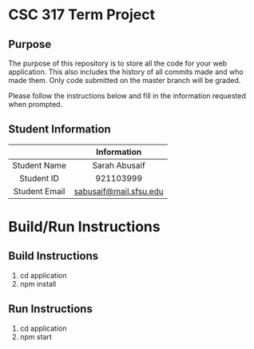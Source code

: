 # CSC 317 Term Project

## Purpose

The purpose of this repository is to store all the code for your web application. This also includes the history of all commits made and who made them. Only code submitted on the master branch will be graded.

Please follow the instructions below and fill in the information requested when prompted.

## Student Information

|               | Information               |
|:-------------:|:-------------------------:|
| Student Name  | Sarah Abusaif             |
| Student ID    | 921103999                 |
| Student Email | sabusaif@mail.sfsu.edu    |



# Build/Run Instructions

## Build Instructions
1. cd application
2. npm install

## Run Instructions
1. cd application
2. npm start